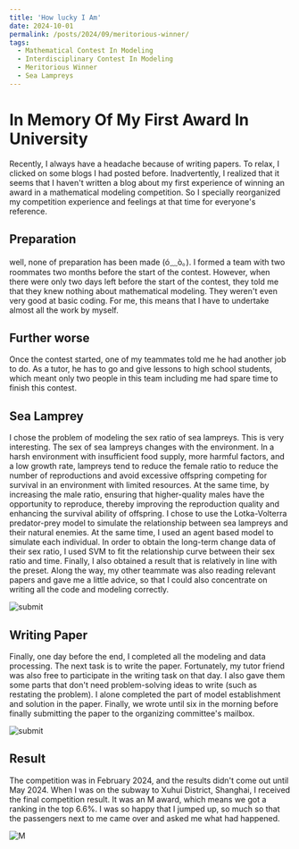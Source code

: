 ```yaml
---
title: 'How lucky I Am'
date: 2024-10-01
permalink: /posts/2024/09/meritorious-winner/
tags:
  - Mathematical Contest In Modeling
  - Interdisciplinary Contest In Modeling
  - Meritorious Winner
  - Sea Lampreys
---
```


In Memory Of My First Award In University
======

Recently, I always have a headache because of writing papers. To relax, I clicked on some blogs I had posted before. Inadvertently, I realized that it seems that I haven't written a blog about my first experience of winning an award in a mathematical modeling competition. So I specially reorganized my competition experience and feelings at that time for everyone's reference.

Preparation
------

well, none of preparation has been made (ó﹏ò｡). I formed a team with two roommates two months before the start of the contest. However, when there were only two days left before the start of the contest, they told me that they knew nothing about mathematical modeling. They weren't even very good at basic coding. For me, this means that I have to undertake almost all the work by myself.

Further worse
------

Once the contest started, one of my teammates told me he had another job to do. As a tutor, he has to go and give lessons to high school students, which meant only two people in this team including me had spare time to finish this contest.

Sea Lamprey
------

I chose the problem of modeling the sex ratio of sea lampreys. This is very interesting. The sex of sea lampreys changes with the environment. In a harsh environment with insufficient food supply, more harmful factors, and a low growth rate, lampreys tend to reduce the female ratio to reduce the number of reproductions and avoid excessive offspring competing for survival in an environment with limited resources. At the same time, by increasing the male ratio, ensuring that higher-quality males have the opportunity to reproduce, thereby improving the reproduction quality and enhancing the survival ability of offspring. I chose to use the Lotka-Volterra predator-prey model to simulate the relationship between sea lampreys and their natural enemies. At the same time, I used an agent based model to simulate each individual. In order to obtain the long-term change data of their sex ratio, I used SVM to fit the relationship curve between their sex ratio and time. Finally, I also obtained a result that is relatively in line with the preset. Along the way, my other teammate was also reading relevant papers and gave me a little advice, so that I could also concentrate on writing all the code and modeling correctly.

![submit](../../../../../images/M/f5.png#pic_center)

Writing Paper
------

Finally, one day before the end, I completed all the modeling and data processing. The next task is to write the paper. Fortunately, my tutor friend was also free to participate in the writing task on that day. I also gave them some parts that don't need problem-solving ideas to write (such as restating the problem). I alone completed the part of model establishment and solution in the paper. Finally, we wrote until six in the morning before finally submitting the paper to the organizing committee's mailbox.


![submit](../../../../../images/M/submit.png#pic_center)

Result
------

The competition was in February 2024, and the results didn't come out until May 2024. When I was on the subway to Xuhui District, Shanghai, I received the final competition result. It was an M award, which means we got a ranking in the top 6.6%. I was so happy that I jumped up, so much so that the passengers next to me came over and asked me what had happened.


![M](../../../../../images/M/meritorious.png#pic_center)
